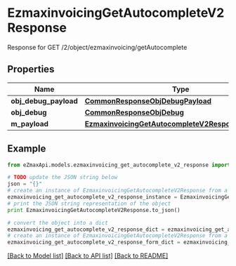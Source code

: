 # EzmaxinvoicingGetAutocompleteV2Response

Response for GET /2/object/ezmaxinvoicing/getAutocomplete

## Properties
Name | Type | Description | Notes
------------ | ------------- | ------------- | -------------
**obj_debug_payload** | [**CommonResponseObjDebugPayload**](CommonResponseObjDebugPayload.md) |  | 
**obj_debug** | [**CommonResponseObjDebug**](CommonResponseObjDebug.md) |  | [optional] 
**m_payload** | [**EzmaxinvoicingGetAutocompleteV2ResponseMPayload**](EzmaxinvoicingGetAutocompleteV2ResponseMPayload.md) |  | 

## Example

```python
from eZmaxApi.models.ezmaxinvoicing_get_autocomplete_v2_response import EzmaxinvoicingGetAutocompleteV2Response

# TODO update the JSON string below
json = "{}"
# create an instance of EzmaxinvoicingGetAutocompleteV2Response from a JSON string
ezmaxinvoicing_get_autocomplete_v2_response_instance = EzmaxinvoicingGetAutocompleteV2Response.from_json(json)
# print the JSON string representation of the object
print EzmaxinvoicingGetAutocompleteV2Response.to_json()

# convert the object into a dict
ezmaxinvoicing_get_autocomplete_v2_response_dict = ezmaxinvoicing_get_autocomplete_v2_response_instance.to_dict()
# create an instance of EzmaxinvoicingGetAutocompleteV2Response from a dict
ezmaxinvoicing_get_autocomplete_v2_response_form_dict = ezmaxinvoicing_get_autocomplete_v2_response.from_dict(ezmaxinvoicing_get_autocomplete_v2_response_dict)
```
[[Back to Model list]](../README.md#documentation-for-models) [[Back to API list]](../README.md#documentation-for-api-endpoints) [[Back to README]](../README.md)


